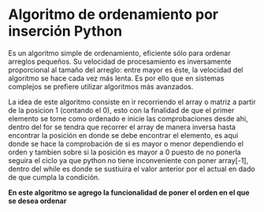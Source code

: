 # Algoritmo de ordenamiento por inserción Python

Es un algoritmo simple de ordenamiento, eficiente sólo para ordenar arreglos pequeños. Su velocidad de procesamiento es inversamente proporcional al tamaño del arreglo: entre mayor es éste, la velocidad del algoritmo se hace cada vez más lenta. Es por ello que en sistemas complejos se prefiere utilizar algoritmos más avanzados.

La idea de este algoritmo consiste en ir recorriendo el array o matriz a partir de la posicion 1 (contando el 0), esto con la finalidad de que el primer elemento se tome como ordenado e inicie las comprobaciones desde ahi, dentro del for se tendra que recorrer el array de manera inversa hasta encontrar la posición en donde se debe encontrar el elemento, es aqui donde se hace la comprobación de si es mayor o menor dependiendo el orden y tambien sobre si la posición es mayor a 0 puesto de no ponerla seguira el ciclo ya que python no tiene inconveniente con poner array[-1], dentro del while es donde se sustiuira el valor anterior por el actual en dado de que cumpla la condición.

**En este algoritmo se agrego la funcionalidad de poner el orden en el que se desea ordenar**
